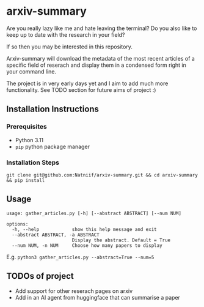 # arxiv-summary

Are you really lazy like me and hate leaving the terminal? Do you also like to keep up to date with the research in your field?

If so then you may be interested in this repository.

Arxiv-summary will download the metadata of the most recent articles of a specific field of reserach and display them in a condensed form right in your command line.

The project is in very early days yet and I aim to add much more functionality. See TODO section for future aims of project :)

## Installation Instructions

### Prerequisites

-   Python 3.11
-   `pip` python package manager

### Installation Steps

`git clone git@github.com:Natniif/arxiv-summary.git && cd arxiv-summary && pip install`

## Usage

```
usage: gather_articles.py [-h] [--abstract ABSTRACT] [--num NUM]

options:
  -h, --help            show this help message and exit
  --abstract ABSTRACT, -a ABSTRACT
                        Display the abstract. Default = True
  --num NUM, -n NUM     Choose how many papers to display
```

E.g.
`python3 gather_articles.py --abstract=True --num=5`

## TODOs of project

-   Add support for other reserach pages on arxiv
-   Add in an AI agent from huggingface that can summarise a paper
